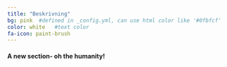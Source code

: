 ```yaml
---
title: "Beskrivning"
bg: pink  #defined in _config.yml, can use html color like '#0fbfcf'
color: white   #text color
fa-icon: paint-brush
---
```


#### A new section- oh the humanity!